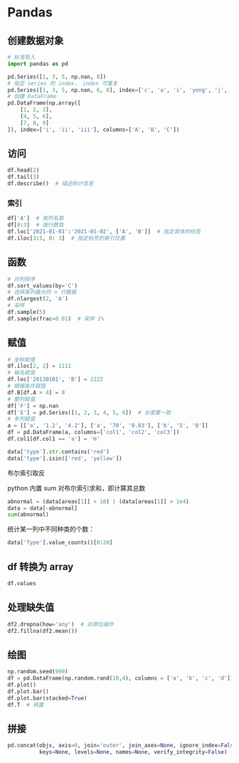 # Pandas

## 创建数据对象

```python
# 标准导入
import pandas as pd

pd.Series([1, 3, 5, np.nan, 8])
# 指定 series 的 index， index 可重复
pd.Series([1, 3, 5, np.nan, 6, 8], index=['c', 'a', 'i', 'yong', 'j', 'i'])
# 创建 DataFrame
pd.DataFrame(np.array([
    [1, 2, 3],
    [4, 5, 6],
    [7, 8, 9]
]), index=['i', 'ii', 'iii'], columns=['A', 'B', 'C'])
```

## 访问

```python
df.head(2)
df.tail(3)
df.describe()  # 描述统计信息
```

### 索引

```python
df['A']  # 按列名取
df[0:3]  # 按行数取
df.loc['2021-01-01':'2021-01-02', ['A', 'B']]  # 指定具体的标签
df.iloc[3:5, 0: 3]  # 指定标签的索引位置
```

## 函数

```python
# 对列排序
df.sort_values(by='C')
# 选择某列最大的 n 行数据
df.nlargest(2, 'A')
# 采样
df.sample(5)
df.sample(frac=0.01)  # 采样 1%

```

## 赋值

```python
# 坐标赋值
df.iloc[2, 2] = 1111
# 轴名赋值
df.loc['20130101', 'B'] = 2222
# 根据条件赋值
df.B[df.A > 4] = 0
# 整列赋值
df['F'] = np.nan
df['E'] = pd.Series([1, 2, 3, 4, 5, 6])  # 长度要一致
# 多列赋值
a = [['a', '1.2', '4.2'], ['a', '70', '0.03'], ['b', '5', '0']]
df = pd.DataFrame(a, columns=['col1', 'col2', 'col3'])
df.col1[df.col1 == 'a'] = 'm'
```

```python
data['type'].str.contains('red')
data['type'].isin(['red', 'yellow'])
```

布尔索引取反

python 内置 sum 对布尔索引求和，即计算其总数

```python
abnormal = (data[areas[1]] < 10) | (data[areas[1]] > 1e4)
data = data[~abnormal]
sum(abnormal)
```

统计某一列中不同种类的个数：

```python
data['Type'].value_counts()[0:20]
```

## df 转换为 array

```python
df.values
```

## 处理缺失值

```python
df2.dropna(how='any')  # 非原位操作
df2.fillna(df2.mean())
```

## 绘图

```python
np.random.seed(999)
df = pd.DataFrame(np.random.rand(10,4), columns = ['a', 'b', 'c', 'd'])
df.plot()
df.plot.bar()
df.plot.bar(stacked=True)
df.T  # 转置
```

## 拼接

```python
pd.concat(objs, axis=0, join='outer', join_axes=None, ignore_index=False,
          keys=None, levels=None, names=None, verify_integrity=False)
```

